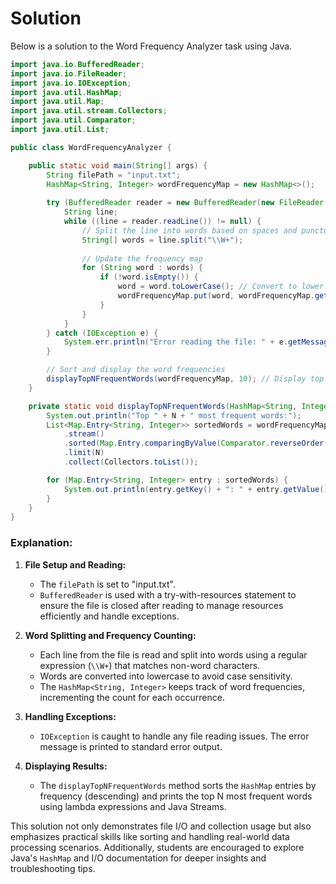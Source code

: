 # Solution

Below is a solution to the Word Frequency Analyzer task using Java.

```java
import java.io.BufferedReader;
import java.io.FileReader;
import java.io.IOException;
import java.util.HashMap;
import java.util.Map;
import java.util.stream.Collectors;
import java.util.Comparator;
import java.util.List;

public class WordFrequencyAnalyzer {

    public static void main(String[] args) {
        String filePath = "input.txt";
        HashMap<String, Integer> wordFrequencyMap = new HashMap<>();
        
        try (BufferedReader reader = new BufferedReader(new FileReader(filePath))) {
            String line;
            while ((line = reader.readLine()) != null) {
                // Split the line into words based on spaces and punctuation
                String[] words = line.split("\\W+");
                
                // Update the frequency map
                for (String word : words) {
                    if (!word.isEmpty()) {
                        word = word.toLowerCase(); // Convert to lower case for consistent counting
                        wordFrequencyMap.put(word, wordFrequencyMap.getOrDefault(word, 0) + 1);
                    }
                }
            }
        } catch (IOException e) {
            System.err.println("Error reading the file: " + e.getMessage());
        }

        // Sort and display the word frequencies
        displayTopNFrequentWords(wordFrequencyMap, 10); // Display top 10 most frequent words
    }

    private static void displayTopNFrequentWords(HashMap<String, Integer> wordFrequencyMap, int N) {
        System.out.println("Top " + N + " most frequent words:");
        List<Map.Entry<String, Integer>> sortedWords = wordFrequencyMap.entrySet()
            .stream()
            .sorted(Map.Entry.comparingByValue(Comparator.reverseOrder()))
            .limit(N)
            .collect(Collectors.toList());

        for (Map.Entry<String, Integer> entry : sortedWords) {
            System.out.println(entry.getKey() + ": " + entry.getValue());
        }
    }
}
```

### Explanation:

1. **File Setup and Reading:**
   - The `filePath` is set to "input.txt".
   - `BufferedReader` is used with a try-with-resources statement to ensure the file is closed after reading to manage resources efficiently and handle exceptions.

2. **Word Splitting and Frequency Counting:**
   - Each line from the file is read and split into words using a regular expression (`\\W+`) that matches non-word characters.
   - Words are converted into lowercase to avoid case sensitivity.
   - The `HashMap<String, Integer>` keeps track of word frequencies, incrementing the count for each occurrence.

3. **Handling Exceptions:**
   - `IOException` is caught to handle any file reading issues. The error message is printed to standard error output.

4. **Displaying Results:**
   - The `displayTopNFrequentWords` method sorts the `HashMap` entries by frequency (descending) and prints the top N most frequent words using lambda expressions and Java Streams.

This solution not only demonstrates file I/O and collection usage but also emphasizes practical skills like sorting and handling real-world data processing scenarios. Additionally, students are encouraged to explore Java's `HashMap` and I/O documentation for deeper insights and troubleshooting tips.
